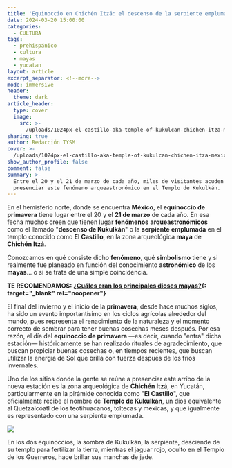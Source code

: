 ```yaml
---
title: 'Equinoccio en Chichén Itzá: el descenso de la serpiente emplumada'
date: 2024-03-20 15:00:00
categories:
  - CULTURA
tags:
  - prehispánico
  - cultura
  - mayas
  - yucatan
layout: article
excerpt_separator: <!--more-->
mode: immersive
header:
  theme: dark
article_header:
  type: cover
  image:
    src: >-
      /uploads/1024px-el-castillo-aka-temple-of-kukulcan-chichen-itza-mexico-21-may-2014.jpeg
sharing: true
author: Redacción TYSM
cover: >-
  /uploads/1024px-el-castillo-aka-temple-of-kukulcan-chichen-itza-mexico-21-may-2014-1.jpeg
show_author_profile: false
comment: false
summary: >-
  Entre el 20 y el 21 de marzo de cada año, miles de visitantes acuden a
  presenciar este fenómeno arqueastronómico en el Templo de Kukulkán.
---
```

En el hemisferio norte, donde se encuentra **México**, el **equinoccio de primavera** tiene lugar entre el 20 y el **21 de marzo** de cada año. En esa fecha muchos creen que tienen lugar **fenómenos** **arqueastronómicos** como el llamado "**descenso de Kukulkán**" o la **serpiente** **emplumada** en el templo conocido como **El Castillo**, en la zona arqueológica **maya** de **Chichén Itzá**.&nbsp;

Conozcamos en qué consiste dicho **fenómeno**, qué **simbolismo** tiene y si realmente fue planeado en función del conocimiento **astronómico** de los **mayas**… o si se trata de una simple coincidencia.

**TE RECOMENDAMOS: [¿Cuáles eran los principales dioses mayas?](https://blog.tonoysumariachi.com/historia/2022/09/21/cuales-eran-los-principales-dioses-mayas.html){: target="_blank" rel="noopener"}**

El final del invierno y el inicio de la **primavera**, desde hace muchos siglos, ha sido un evento importantísimo en los ciclos agrícolas alrededor del mundo, pues representa el renacimiento de la naturaleza y el momento correcto de sembrar para tener buenas cosechas meses después. Por esa razón, el día del **equinoccio de primavera** —es decir, cuando "entra" dicha estación— históricamente se han realizado rituales de agradecimiento, que buscan propiciar buenas cosechas o, en tiempos recientes, que buscan utilizar la energía de Sol que brilla con fuerza después de los fríos invernales.

Uno de los sitios donde la gente se reúne a presenciar este arribo de la nueva estación es la zona arqueológica de **Chichén Itz**á, en Yucatán, particularmente en la pirámide conocida como "**El Castillo**", que oficialmente recibe el nombre de **Templo de Kukulkán**, un dios equivalente al Quetzalcóatl de los teotihuacanos, toltecas y mexicas, y que igualmente es representado con una serpiente emplumada.

![](https://upload.wikimedia.org/wikipedia/commons/thumb/c/cf/The_Temple_of_Kukulcan_%28El_Castillo%29_Chichen_Itza_Mexico_%288950931591%29.jpg/1024px-The_Temple_of_Kukulcan_%28El_Castillo%29_Chichen_Itza_Mexico_%288950931591%29.jpg)



En los dos equinoccios, la sombra de Kukulkán, la serpiente, desciende de su templo para fertilizar la tierra, mientras el jaguar rojo, oculto en el Templo de los Guerreros, hace brillar sus manchas de jade.&nbsp;